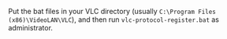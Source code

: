 Put the bat files in your VLC directory (usually `C:\Program Files (x86)\VideoLAN\VLC`), and then run `vlc-protocol-register.bat` as administrator.
